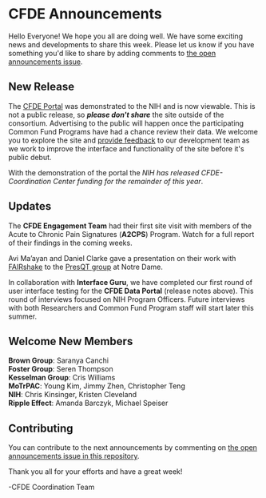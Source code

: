 # CFDE Announcements

Hello Everyone! We hope you all are doing well. We have some exciting news and developments to share this week. Please let us know if you have something you'd like to share by adding comments to [the open announcements issue](https://github.com/nih-cfde/announcements/issues?utf8=%E2%9C%93&q=is%3Aissue+is%3Aopen+Announcements). 

## New Release

The [CFDE Portal](https://app.nih-cfde.org/) was demonstrated to the NIH and is now viewable. This is not a public release, so **_please don't share_** the site outside of the consortium. Advertising to the public will happen once the participating Common Fund Programs have had a chance review their data. We welcome you to explore the site and [provide feedback](https://github.com/nih-cfde/cfde-deriva/issues/53) to our development team as we work to improve the interface and functionality of the site before it's public debut.

With the demonstration of the portal the _NIH has released CFDE-Coordination Center funding for the remainder of this year_. 


## Updates
 
The **CFDE Engagement Team** had their first site visit with members of the Acute to Chronic Pain Signatures (**A2CPS**) Program. Watch for a full report of their findings in the coming weeks.

Avi Ma’ayan and Daniel Clarke gave a presentation on their work with [FAIRshake](https://fairshake.cloud/) to the [PresQT group](https://presqt.crc.nd.edu/) at Notre Dame.

In collaboration with **Interface Guru**, we have completed our first round of user interface testing for the **CFDE Data Portal** (release notes above). This round of interviews focused on NIH Program Officers. Future interviews with both Researchers and Common Fund Program staff will start later this summer.


## Welcome New Members

**Brown Group**: Saranya Canchi <br>
**Foster Group**: Seren Thompson <br>
**Kesselman Group**: Cris Williams <br>
**MoTrPAC**: Young Kim, Jimmy  Zhen, Christopher Teng <br>
**NIH**: Chris Kinsinger, Kristen Cleveland <br>
**Ripple Effect**: Amanda Barczyk, Michael Speiser

## Contributing

You can contribute to the next announcements by commenting on [the open announcements issue in this repository](https://github.com/nih-cfde/announcements/issues?utf8=%E2%9C%93&q=is%3Aissue+is%3Aopen+Announcements).

Thank you all for your efforts and have a great week!

-CFDE Coordination Team

